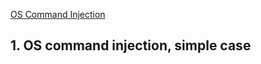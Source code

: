 [OS Command Injection](https://www.hackingarticles.in/comprehensive-guide-on-os-command-injection/)

## **1. OS command injection, simple case**
